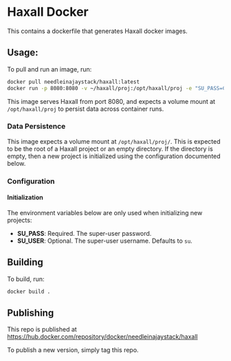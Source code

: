 # Haxall Docker

This contains a dockerfile that generates Haxall docker images.

## Usage:

To pull and run an image, run:

```bash
docker pull needleinajaystack/haxall:latest
docker run -p 8080:8080 -v ~/haxall/proj:/opt/haxall/proj -e "SU_PASS=CHANGEME" needleinajaystack/haxall:latest
```

This image serves Haxall from port 8080, and expects a volume mount at `/opt/haxall/proj` to persist data across
container runs.

### Data Persistence

This image expects a volume mount at `/opt/haxall/proj/`. This is expected to be the root of a Haxall project or an 
empty directory. If the directory is empty, then a new project is initialized using the configuration documented below.

### Configuration

#### Initialization

The environment variables below are only used when initializing new projects:
- **SU_PASS**: Required. The super-user password.
- **SU_USER**: Optional. The super-user username. Defaults to `su`.


## Building

To build, run:

```bash
docker build .
```

## Publishing

This repo is published at https://hub.docker.com/repository/docker/needleinajaystack/haxall

To publish a new version, simply tag this repo.